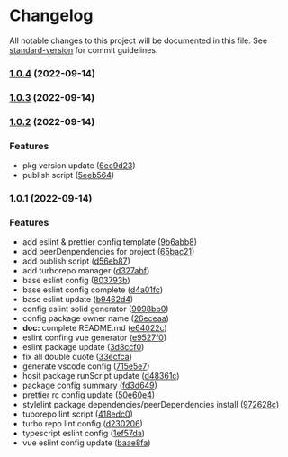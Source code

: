# Changelog

All notable changes to this project will be documented in this file. See [standard-version](https://github.com/conventional-changelog/standard-version) for commit guidelines.

### [1.0.4](https://github.com/Tangjj1996/tj-config/compare/v1.0.3...v1.0.4) (2022-09-14)

### [1.0.3](https://github.com/Tangjj1996/tj-config/compare/v1.0.2...v1.0.3) (2022-09-14)

### [1.0.2](https://github.com/Tangjj1996/tj-config/compare/v1.0.1...v1.0.2) (2022-09-14)


### Features

* pkg version update ([6ec9d23](https://github.com/Tangjj1996/tj-config/commit/6ec9d23c27f6d82f0ca67ec17c4319c652db8bcb))
* publish script ([5eeb564](https://github.com/Tangjj1996/tj-config/commit/5eeb564c3d127cf153e8b67385b37eef53f07b02))

### 1.0.1 (2022-09-14)


### Features

* add eslint & prettier config template ([9b6abb8](https://github.com/Tangjj1996/tj-config/commit/9b6abb8434c7fb610f0164695b9a4fab11d95b0a))
* add peerDenpendencies for project ([65bac21](https://github.com/Tangjj1996/tj-config/commit/65bac21cadd530da4a595da5b2f7d97f4d77b634))
* add publish script ([d56eb87](https://github.com/Tangjj1996/tj-config/commit/d56eb87c01d7659d65da5c04d67d797cb4a1c743))
* add turborepo manager ([d327abf](https://github.com/Tangjj1996/tj-config/commit/d327abf1c018fe5f3a7f683d141e9c008f967b98))
* base eslint config ([803793b](https://github.com/Tangjj1996/tj-config/commit/803793b6c7b7ec99cb95b27762d426045dbfe6ba))
* base eslint config complete ([d4a01fc](https://github.com/Tangjj1996/tj-config/commit/d4a01fc080f27bd97e23b2725fb589079e54225e))
* base eslint update ([b9462d4](https://github.com/Tangjj1996/tj-config/commit/b9462d442c8e6000781344c1c98fdeff29d2feea))
* config eslint solid generator ([9098bb0](https://github.com/Tangjj1996/tj-config/commit/9098bb056f814d3aad83335aac247bfc6b4fa14d))
* config package owner name ([26eceaa](https://github.com/Tangjj1996/tj-config/commit/26eceaa4cbd4b24adf7e68ff5a3aab89c4ba7312))
* **doc:** complete README.md ([e64022c](https://github.com/Tangjj1996/tj-config/commit/e64022c07c48045ab7bd798ddb24910f179a0553))
* eslint confing vue generator ([e9527f0](https://github.com/Tangjj1996/tj-config/commit/e9527f089eb304a2568e5a504093f60cd86bc4b2))
* eslint package update ([3d8ccf0](https://github.com/Tangjj1996/tj-config/commit/3d8ccf0fedebd18f7fb029a0307959df6d72fef2))
* fix all double quote ([33ecfca](https://github.com/Tangjj1996/tj-config/commit/33ecfcaf02a55b7bfee5c154d691fcdd421c9414))
* generate vscode config ([715e5e7](https://github.com/Tangjj1996/tj-config/commit/715e5e77fdd1dc8f3164655385655d26269cbfa9))
* hosit package runScript update ([d48361c](https://github.com/Tangjj1996/tj-config/commit/d48361c704faa8a8bb406fd29574cb262343ec54))
* package config summary ([fd3d649](https://github.com/Tangjj1996/tj-config/commit/fd3d649725991461000ac649b9ac33b9cc5b8be1))
* prettier rc config update ([50e60e4](https://github.com/Tangjj1996/tj-config/commit/50e60e42af0f877c2ec2e0ee9c9f7d8f819844fe))
* stylelint package dependencies/peerDependencies install ([972628c](https://github.com/Tangjj1996/tj-config/commit/972628c4d5189f0c60eae6e2b04c6168d0a81126))
* tuborepo lint script ([418edc0](https://github.com/Tangjj1996/tj-config/commit/418edc0b37687bfa11f06adeb39d5dbf70df4e0f))
* turbo repo lint config ([d230206](https://github.com/Tangjj1996/tj-config/commit/d230206facb6ded07079c59900466be549b41844))
* typescript eslint config ([1ef57da](https://github.com/Tangjj1996/tj-config/commit/1ef57da6c647c6236fd05a8bc5fb930a107f9996))
* vue eslint config update ([baae8fa](https://github.com/Tangjj1996/tj-config/commit/baae8fa6c8be13408a4b9ad80a42cb12319e6823))
